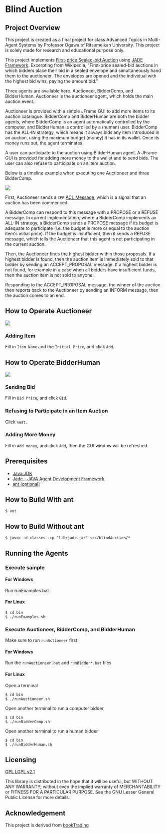 # Blind Auction

## Project Overview

This project is created as a final project for class Advanced Topics in Multi-Agent Systems by Professor Ogawa of Ritsumeikan University. This project is solely made for research and educational purpose only.

This project implements [First-price Sealed-bid Auction](http://en.wikipedia.org/wiki/Auction_theory) using [JADE Framework](http://jade.tilab.com/). Excerpting from Wikipedia, "First-price sealed-bid auctions in which bidders place their bid in a sealed envelope and simultaneously hand them to the auctioneer. The envelopes are opened and the individual with the highest bid wins, paying the amount bid."

Three agents are available here. Auctioneer, BidderComp, and BidderHuman. Auctioneer is the auctioneer agent, which holds the main auction event. 

Auctioneer is provided with a simple JFrame GUI to add more items to its auction catalogue. BidderComp and BidderHuman are both the bidder agents, where BidderComp is an agent automatically controlled by the computer, and BidderHuman is controlled by a (human) user. BidderComp has the ALL-IN strategy, which means it always bids any item introduced in an auction, using the maximum budget (money) it has in its wallet. Once its money runs out, the agent terminates.

A user can participate to the auction using BidderHuman agent. A JFrame GUI is provided for adding more money to the wallet and to send bids. The user can also refuse to participate on an item auction.

Below is a timeline example when executing one Auctioneer and three BidderComp.

![](https://github.com/ardiyu07/jade-blind-auction/blob/master/blob/timeline.jpg)

First, Auctioneer sends a `CFP` [ACL Message](http://www.fipa.org/specs/fipa00061/SC00061G.html), which is a signal that an auction has been commenced. 

A BidderComp can respond to this message with a PROPOSE or a REFUSE message. In current implementation, where a BidderComp implements an ALL-IN strategy, a BidderComp sends a PROPOSE message if its budget is adequate to participate (i.e. the budget is more or equal to the auction item's initial price). If the budget is insufficient, then it sends a REFUSE message, which tells the Auctioneer that this agent is not participating in the current auction.

Then, the Auctioneer finds the highest bidder within those proposals. If a highest bidder is found, then the auction item is immediately sold to that bidder by sending an ACCEPT_PROPOSAL message. If a highest bidder is not found, for example in a case when all bidders have insufficient funds, then the auction item is not sold to anyone.

Responding to the ACCEPT_PROPOSAL message, the winner of the auction then reports back to the Auctioneer by sending an INFORM message, then the auction comes to an end.

## How to Operate Auctioneer

![](https://github.com/ardiyu07/jade-blind-auction/blob/master/blob/auctioneer.png)

### Adding Item

Fill in `Item Name` and the `Initial Price`, and click `Add`.

## How to Operate BidderHuman

![](https://github.com/ardiyu07/jade-blind-auction/blob/master/blob/bidder.png)

### Sending Bid

Fill in `Bid Price`, and click `Bid`.

### Refusing to Participate in an Item Auction

Click `Rest`.

### Adding More Money

Fill in `Add money`, and click `Add`, then the GUI window will be refreshed.

## Prerequisites

- [Java JDK](http://www.oracle.com/technetwork/java/javase/downloads/index.html)
- [Jade - JAVA Agent Development Framework](http://jade.tilab.com/)
- [ant (optional)](http://ant.apache.org/bindownload.cgi)

## How to Build With ant
    
    $ ant

## How to Build Without ant

    $ javac -d classes -cp "lib/jade.jar" src/blindAuction/* 

## Running the Agents

### Execute sample
#### For Windows
Run runExamples.bat   

#### For Linux
    $ cd bin
    $ ./runExamples.sh

### Execute Auctioneer, BidderComp, and BidderHuman
Make sure to run `runActioneer` first

#### For Windows
Run the `runAuctioneer.bat` and `runBidder*.bat` files

#### For Linux

Open a terminal

    $ cd bin
    $ ./runAuctioneer.sh
    
Open another terminal to run a computer bidder

    $ cd bin
    $ ./runBidderComp.sh
    
Open another terminal to run a human bidder

    $ cd bin
    $ ./runBidderHuman.sh

## Licensing

[GPL LGPL v2.1](https://www.gnu.org/licenses/lgpl-2.1.html)

This library is distributed in the hope that it will be useful, but WITHOUT ANY WARRANTY; without even the implied warranty of MERCHANTABILITY or FITNESS FOR A PARTICULAR PURPOSE.  See the GNU Lesser General Public License for more details.

## Acknowledgement

This project is derived from [bookTrading](http://jade.tilab.com/documentation/examples/book-trading/)

